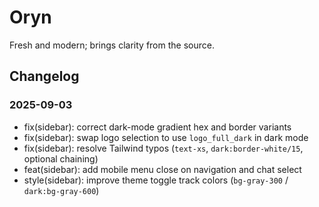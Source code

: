 # Oryn
Fresh and modern; brings clarity from the source.

## Changelog

### 2025-09-03
- fix(sidebar): correct dark-mode gradient hex and border variants
- fix(sidebar): swap logo selection to use `logo_full_dark` in dark mode
- fix(sidebar): resolve Tailwind typos (`text-xs`, `dark:border-white/15`, optional chaining)
- feat(sidebar): add mobile menu close on navigation and chat select
- style(sidebar): improve theme toggle track colors (`bg-gray-300` / `dark:bg-gray-600`)

